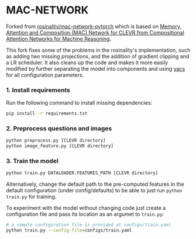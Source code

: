 # MAC-NETWORK

Forked from [rosinality/mac-network-pytorch](https://github.com/rosinality/mac-network-pytorch) which is based on  [Memory, Attention and Composition (MAC) Network for CLEVR from Compositional Attention Networks for Machine Reasoning](https://arxiv.org/abs/1803.03067).

This fork fixes some of the problems in the rosinality's implementation, such as adding two missing projections, and the addition of gradient clipping and a LR scheduler.
It also cleans up the code and makes it more easily modified by further separating the model into components and using [yacs](https://github.com/rbgirshick/yacs) for all configuration parameters.


### 1. Install requirements

Run the following command to install missing dependencies:

~~~bash
pip install -r requirements.txt
~~~


### 2. Preprocess questions and images

~~~bash
python preprocess.py [CLEVR directory]
python image_feature.py [CLEVR directory]
~~~


### 3. Train the model

~~~bash
python train.py DATALOADER.FEATURES_PATH [CLEVR directory]
~~~

Alternatively, change the default path to the pre-computed features in the default configuration (under config/defaults) to be able to just run `python train.py` for training.

To experiment with the model without changing code just create a configuration file and pass its location as an argumet to `train.py`:


~~~bash
# a sample configuration file is provided at configs/train.yaml 
python train.py --config-file=configs/train.yaml
~~~